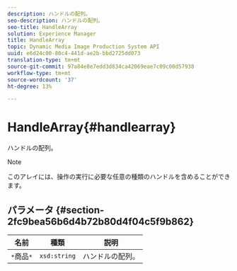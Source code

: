 ```yaml
---
description: ハンドルの配列。
seo-description: ハンドルの配列。
seo-title: HandleArray
solution: Experience Manager
title: HandleArray
topic: Dynamic Media Image Production System API
uuid: e6d24c00-80c4-441d-ae2b-bbd2725dd073
translation-type: tm+mt
source-git-commit: 97a84e8e7edd3d834ca42069eae7c09c00d57938
workflow-type: tm+mt
source-wordcount: '37'
ht-degree: 13%

---
```



# HandleArray{#handlearray}

ハンドルの配列。

>[!NOTE]
>
>このアレイには、操作の実行に必要な任意の種類のハンドルを含めることができます。

## パラメータ {#section-2fc9bea56b6d4b72b80d4f04c5f9b862}

| 名前 | 種類 | 説明 |
|---|---|---|
| `*`商品`*` | `xsd:string` | ハンドルの配列。 |

